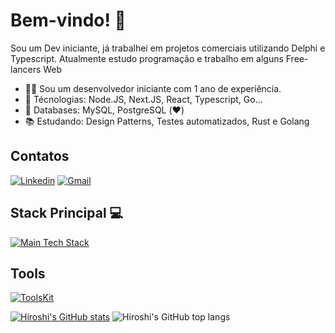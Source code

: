 # Bem-vindo! 👋

Sou um Dev iniciante, já trabalhei em projetos comerciais utilizando Delphi e Typescript. Atualmente estudo programação e trabalho em alguns Free-lancers Web
- :man_technologist: Sou um desenvolvedor iniciante com 1 ano de experiência.
- :green_heart: Técnologias: Node.JS, Next.JS, React, Typescript, Go...
- :green_book: Databases: MySQL, PostgreSQL (❤️)
- :books: Estudando: Design Patterns, Testes automatizados, Rust e Golang

## Contatos
[![Linkedin](https://skillicons.dev/icons?i=linkedin)](https://www.linkedin.com/in/guilherme-cabral-130689254/)
[![Gmail](https://skillicons.dev/icons?i=gmail)](mailto:guilhermecabral1204@gmail.com)

## Stack Principal 💻
[![Main Tech Stack](https://skillicons.dev/icons?i=react,ts,bun,nodejs)](https://skillicons.dev)

## Tools
[![ToolsKit](https://skillicons.dev/icons?i=vscode,git,github,docker)](https://skillicons.dev)

[![Hiroshi's GitHub stats](https://github-readme-stats-sooty-xi-86.vercel.app/api?username=hiroshimorowaka&hide=contribs,stars&theme=dracula&show_icons=true)](https://github.com/hiroshimorowaka/)
![Hiroshi's GitHub top langs](https://github-readme-stats-sooty-xi-86.vercel.app/api/top-langs/?username=hiroshimorowaka&layout=compact&langs_count=8&theme=onedark)

